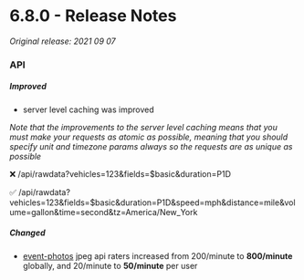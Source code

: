 # 6.8.0 - Release Notes
*Original release: 2021 09 07*

### API

##### Improved

- server level caching was improved

*Note that the improvements to the server level caching means that you must make your requests as atomic as possible, meaning that you should specify unit and timezone params **always* so the requests are as unique as possible**

❌ /api/rawdata?vehicles=123&fields=$basic&duration=P1D

✅ /api/rawdata?vehicles=123&fields=$basic&duration=P1D&speed=mph&distance=mile&volume=gallon&time=second&tz=America/New_York

##### Changed

- [event-photos](https://cloud.pegasusgateway.com/api-static/docs/#api-Plugins-PhotocamGetJpeg) jpeg api raters increased from 200/minute to **800/minute** globally, and 20/minute to **50/minute** per user